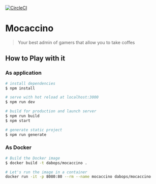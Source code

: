[![CircleCI](https://circleci.com/gh/dabops/mocaccino.svg?style=svg)](https://circleci.com/gh/dabops/mocaccino)

# Mocaccino

> Your best admin of gamers that allow you to take coffes

## How to Play with it

### As application

``` bash
# install dependencies
$ npm install

# serve with hot reload at localhost:3000
$ npm run dev

# build for production and launch server
$ npm run build
$ npm start

# generate static project
$ npm run generate

```

### As Docker

``` bash
# Build the Docker image
$ docker build -t dabops/mocaccino .

# Let's run the image in a container
docker run -it -p 8080:80 --rm --name mocaccino dabops/mocaccino

```
